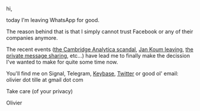 hi, 

today I'm leaving WhatsApp for good.

The reason behind that is that I simply cannot trust Facebook or any of their companies anymore. 

The recent events ([the Cambridge Analytica scandal](https://www.nytimes.com/2018/04/30/technology/whatsapp-facebook-jan-koum.html), [Jan Koum leaving](https://www.nytimes.com/2018/03/17/us/politics/cambridge-analytica-trump-campaign.html?module=inline), [the private message sharing](https://www.nytimes.com/2018/12/18/technology/facebook-privacy.html), etc...) have lead me to finally make the decission I've wanted to make for quite some time now.

You'll find me on Signal, Telegram, [Keybase](https://keybase.io/oliviernt), [Twitter](https://twitter.com/oliviernt) or good ol' email: olivier dot tille at gmail dot com 

Take care (of your privacy)

Olivier
